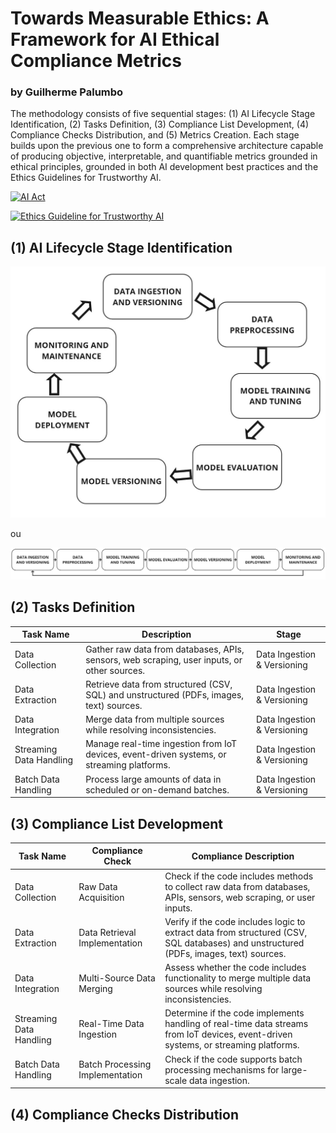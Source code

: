 # Towards Measurable Ethics: A Framework for AI Ethical Compliance Metrics
### by Guilherme Palumbo

The methodology consists of five sequential stages: (1) AI Lifecycle Stage Identification, (2) Tasks Definition, (3) Compliance List Development, (4) Compliance Checks Distribution, and (5) Metrics Creation. 
Each stage builds upon the previous one to form a comprehensive architecture capable of producing objective, interpretable, and quantifiable metrics grounded in ethical principles, grounded in both AI development best practices and the Ethics Guidelines for Trustworthy AI.

[![AI Act](https://img.shields.io/badge/Button-Text-blue)](https://eur-lex.europa.eu/eli/reg/2024/1689/oj/eng)

[![Ethics Guideline for Trustworthy AI](https://img.shields.io/badge/Button-Text-blue)](https://digital-strategy.ec.europa.eu/en/library/ethics-guidelines-trustworthy-ai)



## (1) AI Lifecycle Stage Identification



![Alt text](images/circular_pipeline.jpg)

ou

![Alt text](images/pipeline.jpg)

## (2) Tasks Definition

| Task Name | Description | Stage |
|-----------|-------------|-------|
| Data Collection | Gather raw data from databases, APIs, sensors, web scraping, user inputs, or other sources. | Data Ingestion & Versioning |
| Data Extraction | Retrieve data from structured (CSV, SQL) and unstructured (PDFs, images, text) sources. | Data Ingestion & Versioning |
| Data Integration | Merge data from multiple sources while resolving inconsistencies. | Data Ingestion & Versioning |
| Streaming Data Handling | Manage real-time ingestion from IoT devices, event-driven systems, or streaming platforms. | Data Ingestion & Versioning |
| Batch Data Handling | Process large amounts of data in scheduled or on-demand batches. | Data Ingestion & Versioning |

## (3) Compliance List Development

| Task Name | Compliance Check | Compliance Description |
|-----------|------------------|------------------------|
| Data Collection | Raw Data Acquisition | Check if the code includes methods to collect raw data from databases, APIs, sensors, web scraping, or user inputs. |
| Data Extraction | Data Retrieval Implementation | Verify if the code includes logic to extract data from structured (CSV, SQL databases) and unstructured (PDFs, images, text) sources. |
| Data Integration | Multi-Source Data Merging | Assess whether the code includes functionality to merge multiple data sources while resolving inconsistencies. |
| Streaming Data Handling | Real-Time Data Ingestion | Determine if the code implements handling of real-time data streams from IoT devices, event-driven systems, or streaming platforms. |
| Batch Data Handling | Batch Processing Implementation | Check if the code supports batch processing mechanisms for large-scale data ingestion. |

## (4) Compliance Checks Distribution

